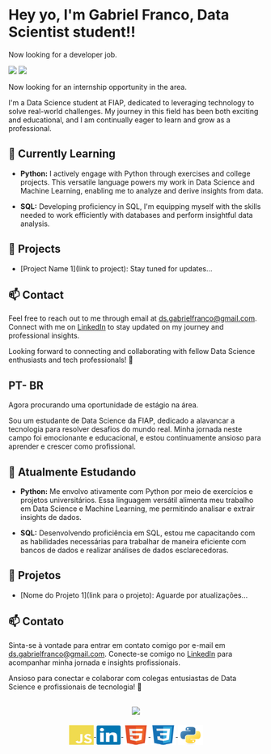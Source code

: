 <!--<div align="center">-->
<h1 align="left"> 
 Hey yo, I'm Gabriel Franco, <strong>Data Scientist student!!</strong>
</h1>

<p align="left">
  <p>Now looking for a developer job.</p>
  <a href="https://wa.me/+5511958814398?text=Ol%C3%A1%20Gabriel,%20gostaria%20de%20conversar%20com%20você%20" alt="Whatsapp">
  <img src="https://img.shields.io/badge/WhatsApp-25D366?style=for-the-badge&logo=whatsapp&logoColor=white" /></a>
  
  <!--<a href="ds.gabrielfranco@gmail.com" alt="Gmail">
  <img src="https://img.shields.io/badge/Gmail-D14836?style=for-the-badge&logo=gmail&logoColor=white" /></a>-->

  <a href="https://www.linkedin.com/in/gabriel-franco-27a2a9230/" alt="Linkedin">
  <img src="https://img.shields.io/badge/LinkedIn-0077B5?style=for-the-badge&logo=linkedin&logoColor=white" /></a>

</p>  
Now looking for an internship opportunity in the area.

I'm a Data Science student at FIAP, dedicated to leveraging technology to solve real-world challenges. My journey in this field has been both exciting and educational, and I am continually eager to learn and grow as a professional.

## 🌱 Currently Learning

- **Python:** I actively engage with Python through exercises and college projects. This versatile language powers my work in Data Science and Machine Learning, enabling me to analyze and derive insights from data.

- **SQL:** Developing proficiency in SQL, I'm equipping myself with the skills needed to work efficiently with databases and perform insightful data analysis.

## 💼 Projects

- [Project Name 1](link to project): Stay tuned for updates...

## 📫 Contact

Feel free to reach out to me through email at ds.gabrielfranco@gmail.com. Connect with me on [LinkedIn](https://www.linkedin.com/in/gabriel-franco-27a2a9230) to stay updated on my journey and professional insights.

Looking forward to connecting and collaborating with fellow Data Science enthusiasts and tech professionals! 🚀

## PT- BR
Agora procurando uma oportunidade de estágio na área.
 
Sou um estudante de Data Science da FIAP, dedicado a alavancar a tecnologia para resolver desafios do mundo real. Minha jornada neste campo foi emocionante e educacional, e estou continuamente ansioso para aprender e crescer como profissional.

## 🌱 Atualmente Estudando

- **Python:** Me envolvo ativamente com Python por meio de exercícios e projetos universitários. Essa linguagem versátil alimenta meu trabalho em Data Science e Machine Learning, me permitindo analisar e extrair insights de dados.

- **SQL:** Desenvolvendo proficiência em SQL, estou me capacitando com as habilidades necessárias para trabalhar de maneira eficiente com bancos de dados e realizar análises de dados esclarecedoras.

## 💼 Projetos

- [Nome do Projeto 1](link para o projeto): Aguarde por atualizações...

## 📫 Contato

Sinta-se à vontade para entrar em contato comigo por e-mail em ds.gabrielfranco@gmail.com. Conecte-se comigo no [LinkedIn](https://www.linkedin.com/in/gabriel-franco-27a2a9230) para acompanhar minha jornada e insights profissionais.

Ansioso para conectar e colaborar com colegas entusiastas de Data Science e profissionais de tecnologia! 🚀

<br>
 
</div>
<div align="center">
  
  <a href="https://github.com/GabrieloFranco">

  <!--<img height="225px" src="https://github-readme-stats.vercel.app/api?username=GabrieloFranco&show_icons=true&theme=dark&include_all_commits=true&count_private=true"/>-->
  <img height="235px" src="https://github-readme-stats.vercel.app/api/top-langs/?username=GabrieloFranco&layout=compact&langs_count=7&theme=dark"/>
 
</div>
  
<div style="display: inline_block" align="center"><br>
    
  <img align="center" alt="Gabriel-Js" height="40" width="50" src="https://raw.githubusercontent.com/devicons/devicon/master/icons/javascript/javascript-plain.svg">
  <img align="center" alt="Gabriel-LinkedIn" height="40" width="50" src="https://github.com/devicons/devicon/blob/master/icons/linkedin/linkedin-original.svg">
  <img align="center" alt="Gabriel-HTML"height="40" width="50" src="https://raw.githubusercontent.com/devicons/devicon/master/icons/html5/html5-original.svg">
  <img align="center" alt="Gabriel-CSS" height="40" width="50" src="https://raw.githubusercontent.com/devicons/devicon/master/icons/css3/css3-original.svg">
  <img align="center" alt="Gabriel-Python" height="40" width="50" src="https://raw.githubusercontent.com/devicons/devicon/master/icons/python/python-original.svg">
 
</div>
  
 
